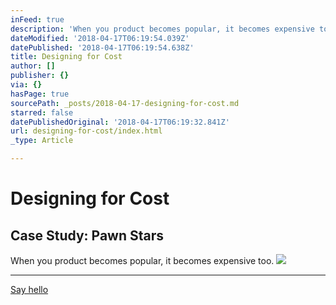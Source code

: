 ```yaml
---
inFeed: true
description: 'When you product becomes popular, it becomes expensive too. '
dateModified: '2018-04-17T06:19:54.039Z'
datePublished: '2018-04-17T06:19:54.638Z'
title: Designing for Cost
author: []
publisher: {}
via: {}
hasPage: true
sourcePath: _posts/2018-04-17-designing-for-cost.md
starred: false
datePublishedOriginal: '2018-04-17T06:19:32.841Z'
url: designing-for-cost/index.html
_type: Article

---
```

# Designing for Cost

## Case Study: Pawn Stars

When you product becomes popular, it becomes expensive too. ![](https://the-grid-user-content.s3-us-west-2.amazonaws.com/3cdf6f83-1992-4a5f-9fb8-d0b338b938f0.png)

---

[Say hello][0]

[0]: http://tiny.cc/hello-daniel